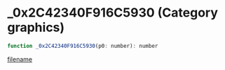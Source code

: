 # _0x2C42340F916C5930 (Category graphics)

```js
function _0x2C42340F916C5930(p0: number): number
```

[filename](_0x2C42340F916C5930_m.md ':include')